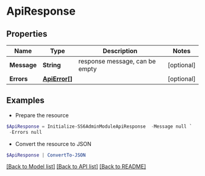 # ApiResponse
## Properties

Name | Type | Description | Notes
------------ | ------------- | ------------- | -------------
**Message** | **String** | response message, can be empty | [optional] 
**Errors** | [**ApiError[]**](ApiError.md) |  | [optional] 

## Examples

- Prepare the resource
```powershell
$ApiResponse = Initialize-SS6AdminModuleApiResponse  -Message null `
 -Errors null
```

- Convert the resource to JSON
```powershell
$ApiResponse | ConvertTo-JSON
```

[[Back to Model list]](../README.md#documentation-for-models) [[Back to API list]](../README.md#documentation-for-api-endpoints) [[Back to README]](../README.md)

